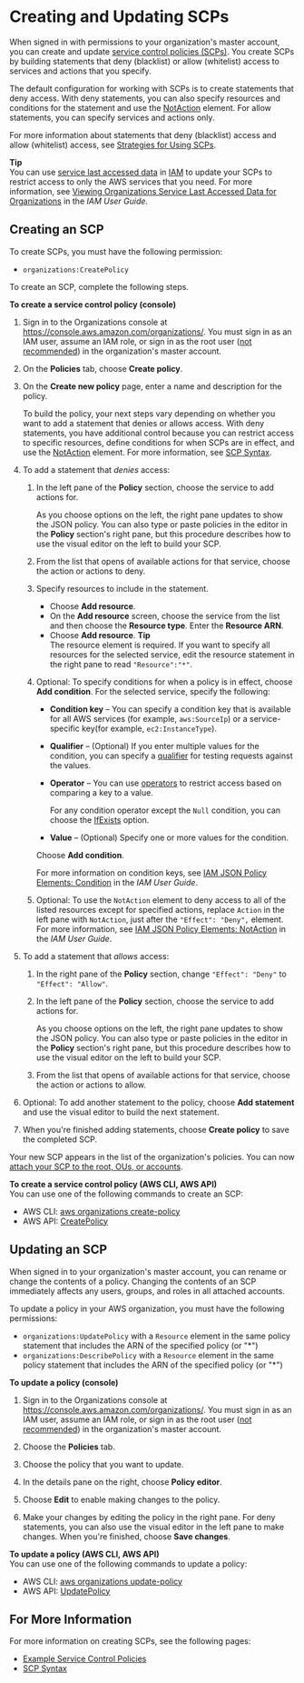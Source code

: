 # Creating and Updating SCPs<a name="create-policy"></a>

When signed in with permissions to your organization's master account, you can create and update [service control policies \(SCPs\)](orgs_manage_policies_scp.md)\. You create SCPs by building statements that deny \(blacklist\) or allow \(whitelist\) access to services and actions that you specify\.

The default configuration for working with SCPs is to create statements that deny access\. With deny statements, you can also specify resources and conditions for the statement and use the [NotAction](https://docs.aws.amazon.com/IAM/latest/UserGuide/reference_policies_elements_notaction.html) element\. For allow statements, you can specify services and actions only\.

For more information about statements that deny \(blacklist\) access and allow \(whitelist\) access, see [Strategies for Using SCPs](SCP_strategies.md)\.

**Tip**  
You can use [service last accessed data](https://docs.aws.amazon.com/IAM/latest/UserGuide/access_policies_access-advisor.html) in [IAM](https://docs.aws.amazon.com/IAM/latest/UserGuide/introduction.html) to update your SCPs to restrict access to only the AWS services that you need\. For more information, see [Viewing Organizations Service Last Accessed Data for Organizations](https://docs.aws.amazon.com/IAM/latest/UserGuide/access_policies_access-advisor-view-data-orgs.html) in the *IAM User Guide\.* 

## Creating an SCP<a name="create-an-scp"></a>

To create SCPs, you must have the following permission:
+ `organizations:CreatePolicy`

To create an SCP, complete the following steps\.

**To create a service control policy \(console\)**

1. Sign in to the Organizations console at [https://console\.aws\.amazon\.com/organizations/](https://console.aws.amazon.com/organizations/)\. You must sign in as an IAM user, assume an IAM role, or sign in as the root user \([not recommended](https://docs.aws.amazon.com/IAM/latest/UserGuide/best-practices.html#lock-away-credentials)\) in the organization's master account\.

1. On the **Policies** tab, choose **Create policy**\.

1. On the **Create new policy** page, enter a name and description for the policy\.

   To build the policy, your next steps vary depending on whether you want to add a statement that denies or allows access\. With deny statements, you have additional control because you can restrict access to specific resources, define conditions for when SCPs are in effect, and use the [NotAction](https://docs.aws.amazon.com/IAM/latest/UserGuide/reference_policies_elements_notaction.html) element\. For more information, see [SCP Syntax](orgs_reference_scp-syntax.md)\.

1. To add a statement that *denies* access:

   1. In the left pane of the **Policy** section, choose the service to add actions for\.

      As you choose options on the left, the right pane updates to show the JSON policy\. You can also type or paste policies in the editor in the **Policy** section's right pane, but this procedure describes how to use the visual editor on the left to build your SCP\. 

   1. From the list that opens of available actions for that service, choose the action or actions to deny\. 

   1. Specify resources to include in the statement\. 
      + Choose **Add resource**\.
      + On the **Add resource** screen, choose the service from the list and then choose the **Resource type**\. Enter the **Resource ARN**\.
      + Choose **Add resource**\.
**Tip**  
The resource element is required\. If you want to specify all resources for the selected service, edit the resource statement in the right pane to read `"Resource":"*"`\.

   1. Optional: To specify conditions for when a policy is in effect, choose **Add condition**\. For the selected service, specify the following:
      + **Condition key** – You can specify a condition key that is available for all AWS services \(for example, `aws:SourceIp`\) or a service\-specific key\(for example, `ec2:InstanceType`\)\. 
      + **Qualifier** – \(Optional\) If you enter multiple values for the condition, you can specify a [qualifier](https://docs.aws.amazon.com/IAM/latest/UserGuide//reference_policies_multi-value-conditions.html) for testing requests against the values\.
      + **Operator** – You can use [operators](https://docs.aws.amazon.com/IAM/latest/UserGuide//reference_policies_elements_condition_operators.html) to restrict access based on comparing a key to a value\. 

        For any condition operator except the `Null` condition, you can choose the [IfExists](https://docs.aws.amazon.com/IAM/latest/UserGuide///reference_policies_elements_condition_operators.html#Conditions_IfExists) option\. 
      + **Value** – \(Optional\) Specify one or more values for the condition\.

      Choose **Add condition**\.

      For more information on condition keys, see [IAM JSON Policy Elements: Condition](https://docs.aws.amazon.com/IAM/latest/UserGuide//reference_policies_elements_condition.html) in the *IAM User Guide*\. 

   1. Optional: To use the `NotAction` element to deny access to all of the listed resources except for specified actions, replace `Action` in the left pane with `NotAction`, just after the `"Effect": "Deny",` element\. For more information, see [IAM JSON Policy Elements: NotAction](https://docs.aws.amazon.com/IAM/latest/UserGuide//reference_policies_elements_notaction.html) in the *IAM User Guide*\. 

1. To add a statement that *allows* access:

   1. In the right pane of the **Policy** section, change `"Effect": "Deny"` to `"Effect": "Allow"`\.

   1. In the left pane of the **Policy** section, choose the service to add actions for\.

      As you choose options on the left, the right pane updates to show the JSON policy\. You can also type or paste policies in the editor in the **Policy** section's right pane, but this procedure describes how to use the visual editor on the left to build your SCP\. 

   1. From the list that opens of available actions for that service, choose the action or actions to allow\. 

1. Optional: To add another statement to the policy, choose **Add statement** and use the visual editor to build the next statement\. 

1. When you're finished adding statements, choose **Create policy** to save the completed SCP\.

Your new SCP appears in the list of the organization's policies\. You can now [attach your SCP to the root, OUs, or accounts](orgs_manage_policies.md#attach_policy)\.

**To create a service control policy \(AWS CLI, AWS API\)**  
You can use one of the following commands to create an SCP:
+ AWS CLI: [aws organizations create\-policy](https://docs.aws.amazon.com/cli/latest/reference/organizations/create-policy.html)
+ AWS API: [CreatePolicy](https://docs.aws.amazon.com/organizations/latest/APIReference/API_CreatePolicy.html)

## Updating an SCP<a name="update_policy"></a>

When signed in to your organization's master account, you can rename or change the contents of a policy\. Changing the contents of an SCP immediately affects any users, groups, and roles in all attached accounts\.

To update a policy in your AWS organization, you must have the following permissions:
+ `organizations:UpdatePolicy` with a `Resource` element in the same policy statement that includes the ARN of the specified policy \(or "\*"\)
+ `organizations:DescribePolicy` with a `Resource` element in the same policy statement that includes the ARN of the specified policy \(or "\*"\)

**To update a policy \(console\)**

1. Sign in to the Organizations console at [https://console\.aws\.amazon\.com/organizations/](https://console.aws.amazon.com/organizations/)\. You must sign in as an IAM user, assume an IAM role, or sign in as the root user \([not recommended](https://docs.aws.amazon.com/IAM/latest/UserGuide/best-practices.html#lock-away-credentials)\) in the organization's master account\.

1. Choose the **Policies** tab\.

1. Choose the policy that you want to update\.

1. In the details pane on the right, choose **Policy editor**\.

1. Choose **Edit** to enable making changes to the policy\.

1. Make your changes by editing the policy in the right pane\. For deny statements, you can also use the visual editor in the left pane to make changes\. When you're finished, choose **Save changes**\.

**To update a policy \(AWS CLI, AWS API\)**  
You can use one of the following commands to update a policy: 
+ AWS CLI: [aws organizations update\-policy](https://docs.aws.amazon.com/cli/latest/reference/organizations/update-policy.html)
+ AWS API: [UpdatePolicy](https://docs.aws.amazon.com/organizations/latest/APIReference/API_UpdatePolicy.html)

## For More Information<a name="orgs_create_policies_scp-more-info"></a>

For more information on creating SCPs, see the following pages:
+ [Example Service Control Policies](orgs_manage_policies_example-scps.md)
+ [SCP Syntax](orgs_reference_scp-syntax.md)